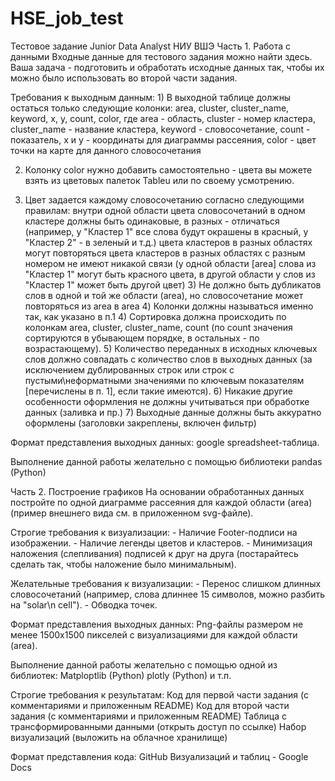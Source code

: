 # HSE_job_test
Тестовое задание Junior Data Analyst НИУ ВШЭ
Часть 1. Работа с данными
Входные данные для тестового задания можно найти здесь.
Ваша задача - подготовить и обработать исходные данных так, чтобы их можно было использовать во второй части задания.

Требования к выходным данным:
    1) В выходной таблице должны остаться только следующие колонки:
area, cluster, cluster_name, keyword, x, y, count, color, где
 area - область,
 cluster - номер кластера,
 cluster_name - название кластера,
 keyword - словосочетание,
 count - показатель,
 x и y - координаты для диаграммы рассеяния,
 color - цвет точки на карте для данного словосочетания

2) Колонку color нужно добавить самостоятельно - цвета вы можете взять из цветовых палеток Tableu или по своему усмотрению.
    
3) Цвет задается каждому словосочетанию согласно следующими правилам:
внутри одной области цвета словосочетаний в одном кластере должны быть одинаковые, в разных - отличаться (например, у "Кластер 1" все слова будут окрашены в красный, у "Кластер 2" - в зеленый и т.д.)
цвета кластеров в разных областях могут повторяться
цвета кластеров в разных областях с разным номером не имеют никакой связи (у одной области [area] слова из "Кластер 1" могут быть красного цвета, в другой области у слов из "Кластер 1" может быть другой цвет)
    3) Не должно быть дубликатов слов в одной и той же области (area), но словосочетание может повторяться из area в area
    4) Колонки должны называться именно так, как указано в п.1
    4) Сортировка должна происходить по колонкам area, cluster, cluster_name, count (по count значения сортируются в убывающем порядке, в остальных - по возрастающему).
    5) Количество переданных в исходных ключевых слов должно совпадать с количество слов в выходных данных (за исключением дублированных строк или строк с пустыми\неформатными значениями по ключевым показателям [перечислены в п. 1], если такие имеются).
    6) Никакие другие особенности оформления не должны учитываться при обработке данных (заливка и пр.)
    7) Выходные данные должны быть аккуратно оформлены (заголовки закреплены, включен фильтр)

Формат представления выходных данных: google spreadsheet-таблица.

Выполнение данной работы желательно с помощью библиотеки pandas (Python)

Часть 2. Построение графиков
На основании обработанных данных постройте по одной диаграмме рассеяния для каждой области (area) (пример внешнего вида см. в приложенном svg-файле).

Строгие требования к визуализации:
    - Наличие Footer-подписи на изображении.
    - Наличие легенды цветов и кластеров.
    - Минимизация наложения (слепливания) подписей к друг на друга (постарайтесь сделать так, чтобы наложение было минимальным).

Желательные требования к визуализации:
    - Перенос слишком длинных словосочетаний (например, слова длиннее 15 символов, можно разбить на "solar\n cell").
    - Обводка точек.

Формат представления выходных данных:
Png-файлы размером не менее 1500х1500 пикселей с визуализациями для каждой области (area).

Выполнение данной работы желательно с помощью одной из библиотек:
Matploptlib  (Python)
plotly (Python) и т.п.

Строгие требования к результатам:
Код для первой части задания (с комментариями и приложенным README)
Код для второй части задания (с комментариями и приложенным README)
Таблица с трансформированными данными (открыть доступ по ссылке)
Набор визуализаций (выложить на облачное хранилище)

Формат представления кода:
GitHub
Визуализаций и таблиц - Google Docs
